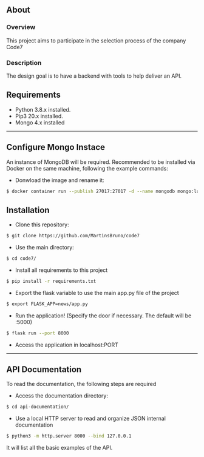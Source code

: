 ## About
### Overview 
This project aims to participate in the selection process of the company Code7

### Description
The design goal is to have a backend with tools to help deliver an API.

## Requirements
- Python 3.8.x installed.
- Pip3 20.x installed.
- Mongo 4.x installed

---

## Configure Mongo Instace
An instance of MongoDB will be required. Recommended to be installed via Docker on the same machine, following the example commands:
- Donwload the image and rename it:
```bash
$ docker container run --publish 27017:27017 -d --name mongodb mongo:latest
```

## Installation
- Clone this repository:
```bash
$ git clone https://github.com/MartinsBruno/code7
```
- Use the main directory:
```bash
$ cd code7/
```
- Install all requirements to this project
```bash
$ pip install -r requirements.txt
```
- Export the flask variable to use the main app.py file of the project
```bash
$ export FLASK_APP=news/app.py
```
- Run the application! (Specify the door if necessary. The default will be :5000)
```bash
$ flask run --port 8000
```
- Access the application in localhost:PORT

---

## API Documentation
To read the documentation, the following steps are required
- Access the documentation directory:
```bash
$ cd api-documentation/
```
- Use a local HTTP server to read and organize JSON internal documentation
```bash
$ python3 -m http.server 8000 --bind 127.0.0.1
```
It will list all the basic examples of the API.
